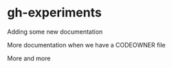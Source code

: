 # gh-experiments

Adding some new documentation

More documentation when we have a CODEOWNER file

More and more